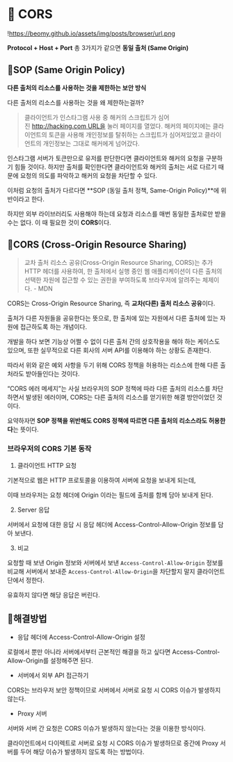 # 📌 CORS


!https://beomy.github.io/assets/img/posts/browser/url.png

**Protocol + Host + Port** 총 3가지가 같으면 **동일 출처 (Same Origin)**

## 🔸SOP (Same Origin Policy)

**다른 출처의 리소스를 사용하는 것을 제한하는 보안 방식**

다른 출처의 리소스를 사용하는 것을 왜 제한하는걸까?

> 클라이언트가 인스타그램 사용 중 해커의 스크립트가 심어진 http://hacking.com URL을 눌러 페이지를 열었다. 해커의 페이지에는 클라이언트의 토큰을 사용해 개인정보를 탈취하는 스크립트가 심어져있었고 클라이언트의 개인정보는 그대로 해커에게 넘어갔다.
> 

인스타그램 서버가 토큰만으로 유저를 판단한다면 클라이언트와 해커의 요청을 구분하기 힘들 것이다. 하지만 출처를 확인한다면 클라이언트와 해커의 출처는 서로 다르기 때문에 요청의 의도를 파악하고 해커의 요청을 차단할 수 있다.

이처럼 요청의 출처가 다르다면 **SOP (동일 출처 정책, Same-Origin Policy)**에 위반이라고 한다.

하지만 외부 라이브러리도 사용해야 하는데 요청과 리소스를 매번 동일한 출처로만 받을 수는 없다. 이 때 필요한 것이 **CORS**이다.

## 🔸CORS (Cross-Origin Resource Sharing)

> 교차 출처 리소스 공유(Cross-Origin Resource Sharing, CORS)는 추가 HTTP 헤더를 사용하여, 한 출처에서 실행 중인 웹 애플리케이션이 다른 출처의 선택한 자원에 접근할 수 있는 권한을 부여하도록 브라우저에 알려주는 체제이다. - MDN
> 

 CORS는 Cross-Origin Resource Sharing, 즉 **교차(다른) 출처 리소스 공유**이다.

출처가 다른 자원들을 공유한다는 뜻으로, 한 출처에 있는 자원에서 다른 출처에 있는 자원에 접근하도록 하는 개념이다.

개발을 하다 보면 기능상 어쩔 수 없이 다른 출처 간의 상호작용을 해야 하는 케이스도 있으며, 또한 실무적으로 다른 회사의 서버 API를 이용해야 하는 상황도 존재한다.

따라서 위와 같은 예외 사항을 두기 위해 CORS 정책을 허용하는 리소스에 한해 다른 출처라도 받아들인다는 것이다.

“CORS 에러 메세지”는 사실 브라우저의 SOP 정책에 따라 다른 출처의 리소스를 차단하면서 발생된 에러이며, CORS는 다른 출처의 리소스를 얻기위한 해결 방안이었던 것이다.

요약하자면 **SOP 정책을 위반해도 CORS 정책에 따르면 다른 출처의 리소스라도 허용한다**는 뜻이다.


### 브라우저의 CORS 기본 동작

1. 클라이언트 HTTP 요청

기본적으로 웹은 HTTP 프로토콜을 이용하여 서버에 요청을 보내게 되는데,

이때 브라우저는 요청 헤더에 Origin 이라는 필드에 출처를 함께 담아 보내게 된다.

2. Server 응답

서버에서 요청에 대한 응답 시 응답 헤더에 Access-Control-Allow-Origin 정보를 담아 보낸다.

3. 비교

요청할 때 보낸 Origin 정보와 서버에서 보낸 `Access-Control-Allow-Origin` 정보를 비교해 서버에서 보내준 `Access-Control-Allow-Origin`을 차단할지 말지 클라이언트 단에서 정한다.

유효하지 않다면 해당 응답은 버린다.

## 🔸해결방법

- 응답 헤더에 Access-Control-Allow-Origin 설정

로컬에서 뿐만 아니라 서버에서부터 근본적인 해결을 하고 싶다면 Access-Control-Allow-Origin를 설정해주면 된다.

- 서버에서 외부 API 접근하기

CORS는 브라우저 보안 정책이므로 서버에서 서버로 요청 시 CORS 이슈가 발생하지 않는다.

- Proxy 서버

서버와 서버 간 요청은 CORS 이슈가 발생하지 않는다는 것을 이용한 방식이다.

클라이언트에서 다이렉트로 서버로 요청 시 CORS 이슈가 발생하므로 중간에 Proxy 서버를 두어 해당 이슈가 발생하지 않도록 하는 방법이다.